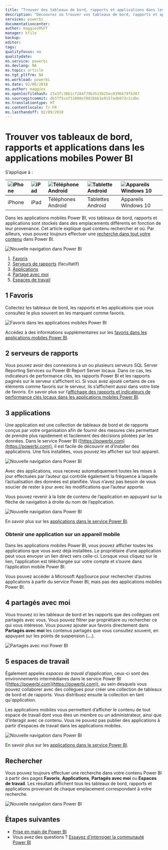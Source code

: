 ```yaml
---
title: "Trouver des tableaux de bord, rapports et applications dans les applications mobiles Power BI"
description: "Découvrez où trouver vos tableaux de bord, rapports et applications dans les applications mobiles Power BI, en fonction de leur provenance."
services: powerbi
documentationcenter: 
author: maggiesMSFT
manager: kfile
backup: 
editor: 
tags: 
qualityfocus: no
qualitydate: 
ms.service: powerbi
ms.devlang: NA
ms.topic: article
ms.tgt_pltfrm: NA
ms.workload: powerbi
ms.date: 02/06/2018
ms.author: maggies
ms.openlocfilehash: 23a3fc38b1cf284f79b3515b25ec0396b79fb267
ms.sourcegitcommit: db37f5cef31808e7882bbb1e9157adb973c2cdbc
ms.translationtype: HT
ms.contentlocale: fr-FR
ms.lasthandoff: 02/09/2018
---
```

# <a name="find-your-dashboards-reports-and-apps-in-the-power-bi-mobile-apps"></a>Trouver vos tableaux de bord, rapports et applications dans les applications mobiles Power BI
S’applique à :

| ![iPhone](media/mobile-apps-find-content-mobile-devices/iphone-logo-50-px.png) | ![iPad](media/mobile-apps-find-content-mobile-devices/ipad-logo-50-px.png) | ![Téléphone Android](media/mobile-apps-find-content-mobile-devices/android-phone-logo-50-px.png) | ![Tablette Android](media/mobile-apps-find-content-mobile-devices/android-tablet-logo-50-px.png) | ![Appareils Windows 10](media/mobile-apps-find-content-mobile-devices/win-10-logo-50-px.png) |
|:--- |:--- |:--- |:--- |:--- |
| iPhone |iPad |Téléphones Android |Tablettes Android |Appareils Windows 10 |

Dans les applications mobiles Power BI, vos tableaux de bord, rapports et applications sont stockés dans des emplacements différents en fonction de leur provenance. Cet article explique quel contenu rechercher et où. Par ailleurs, vous pouvez toujours effectuer une [recherche dans tout votre contenu](mobile-apps-find-content-mobile-devices.md#search) dans Power BI. 

![Nouvelle navigation dans Power BI](media/mobile-apps-find-content-mobile-devices/power-bi-mobile-find-content.png)

1. [Favoris](mobile-apps-find-content-mobile-devices.md#1-favorites)
2. [Serveurs de rapports](mobile-apps-find-content-mobile-devices.md#2-report-servers) (facultatif)
3. [Applications](mobile-apps-find-content-mobile-devices.md#3-apps)
4. [Partagé avec moi](mobile-apps-find-content-mobile-devices.md#4-shared-with-me)
5. [Espaces de travail](mobile-apps-find-content-mobile-devices.md#5-workspaces)

## <a name="1-favorites"></a>1 Favoris
Collectez les tableaux de bord, les rapports et les applications que vous consultez le plus souvent en les marquant comme favoris. 

![Favoris dans les applications mobiles Power BI](media/mobile-apps-find-content-mobile-devices/power-bi-android-favorites-reports.png)

Accédez à des informations supplémentaires sur les [favoris dans les applications mobiles Power BI](mobile-apps-favorites.md).

## <a name="2-report-servers"></a>2 serveurs de rapports
Vous pouvez avoir des connexions à un ou plusieurs serveurs SQL Server Reporting Services ou Power BI Report Server locaux. Dans ce cas, les indicateurs de performance clés, les rapports Power BI et les rapports paginés sur le serveur s’affichent ici. Si vous avez ajouté certains de ces éléments comme favoris sur le serveur, ils s’affichent aussi dans votre liste de favoris. En savoir plus sur l’[affichage des rapports et indicateurs de performance clés locaux dans les applications mobiles Power BI](mobile-app-ssrs-kpis-mobile-on-premises-reports.md).

## <a name="3-apps"></a>3 applications
Une application est une collection de tableaux de bord et de rapports conçus par votre organisation afin de fournir des mesures clés permettant de prendre plus rapidement et facilement des décisions pilotées par les données. Dans le service Power BI ([https://powerbi.com](https://powerbi.com)), il est facile de découvrir et d’installer des applications. Une fois installées, vous pouvez les afficher sur tout appareil. 

![Nouvelle navigation dans Power BI](media/mobile-apps-find-content-mobile-devices/power-bi-apps-mobile-apps.png)

Avec des applications, vous recevez automatiquement toutes les mises à jour effectuées par l’auteur qui contrôle également la fréquence à laquelle l’actualisation des données est planifiée. Vous n’avez pas besoin de vous soucier de rester à jour avec les modifications que l’auteur apporte.

Vous pouvez revenir à la liste de contenu de l’application en appuyant sur la flèche de navigation à droite du nom de l’application.

![Nouvelle navigation dans Power BI](media/mobile-apps-find-content-mobile-devices/power-bi-it-spend-app-android.png)

En savoir plus sur les [applications dans le service Power BI](service-install-use-apps.md).

### <a name="get-an-app-on-a-mobile-device"></a>Obtenir une application sur un appareil mobile
Dans les applications mobiles Power BI, vous pouvez afficher toutes les applications que vous avez déjà installées. Le propriétaire d’une application peut vous envoyer un lien direct vers celle-ci. Lorsque vous cliquez sur le lien, l’application est téléchargée sur votre compte et s’ouvre dans l’application mobile Power BI. 

Vous pouvez accéder à Microsoft AppSource pour rechercher d’autres applications à partir du service Power BI, mais pas des applications mobiles Power BI. 

## <a name="4-shared-with-me"></a>4 partagés avec moi
Vous trouvez ici les tableaux de bord et les rapports que des collègues ont partagés avec vous. Vous pouvez filtrer par propriétaire ou rechercher ce qui vous intéresse. Vous pouvez ajouter aux favoris directement dans **Partagés avec moi** les contenus partagés que vous consultez souvent, en appuyant sur les points de suspension (**…**).

![Partagés avec moi Power BI](media/mobile-apps-find-content-mobile-devices/power-bi-android-shared-fave.png)

## <a name="5-workspaces"></a>5 espaces de travail
Également appelés *espaces de travail d’application*, ceux-ci sont des environnements intermédiaires dans le service Power BI ([https://powerbi.com](https://powerbi.com)), au sein desquels vous pouvez collaborer avec des collègues pour créer une collection de tableaux de bord et de rapports. Vous distribuez ensuite la collection en tant qu’*application*. 

Les applications mobiles vous permettent d’afficher le contenu de tout espace de travail dont vous êtes un membre ou un administrateur, ainsi que d’interagir avec ce contenu. Vous ne pouvez pas publier des applications à partir d’espaces de travail dans les applications mobiles.

![Nouvelle navigation dans Power BI](media/mobile-apps-find-content-mobile-devices/power-bi-mobile-workspaces-home-android.png)

En savoir plus sur les [applications dans le service Power BI](service-install-use-apps.md).

## <a name="search"></a>Rechercher
Vous pouvez toujours effectuer une recherche dans votre contenu Power BI à partir des pages **Favoris**, **Applications**, **Partagés avec moi** ou **Espaces de travail**. Les résultats affichent tous les tableaux de bord, rapports et applications provenant de chaque emplacement correspondant à votre recherche. 

![Nouvelle navigation dans Power BI](media/mobile-apps-find-content-mobile-devices/power-bi-mobile-search.png)

## <a name="next-steps"></a>Étapes suivantes
* [Prise en main de Power BI](service-get-started.md)
* Vous avez des questions ? [Essayez d’interroger la communauté Power BI](http://community.powerbi.com/)

